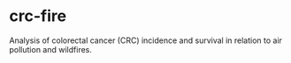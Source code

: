 # crc-fire
Analysis of colorectal cancer (CRC) incidence and survival in relation to air pollution and wildfires.
